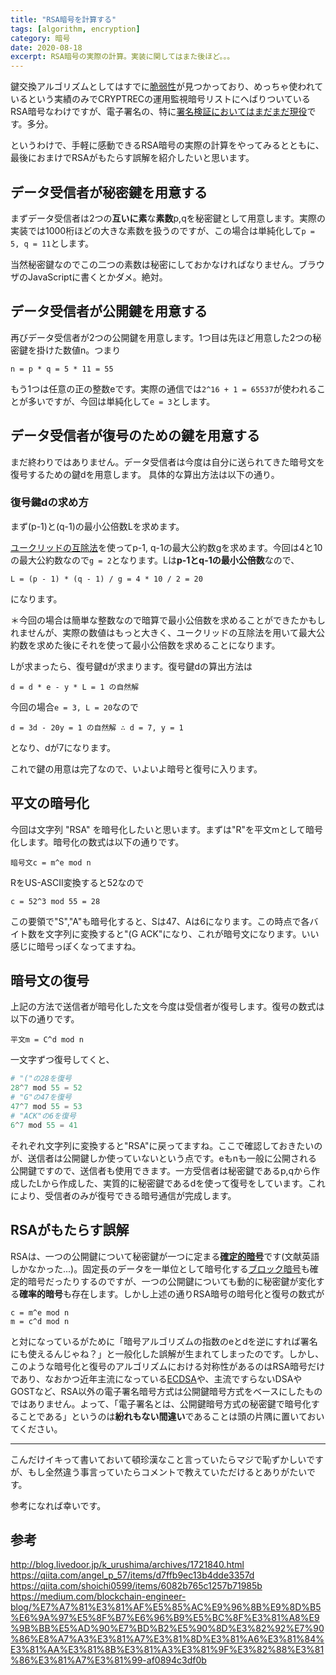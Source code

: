 ```yaml
---
title: "RSA暗号を計算する"
tags: [algorithm, encryption]
category: 暗号
date: 2020-08-18
excerpt: RSA暗号の実際の計算。実装に関してはまた後ほど。。。
---
```


鍵交換アルゴリズムとしてはすでに[脆弱性](https://wired.jp/2019/09/05/rsa-encryption-signature-validation-flaws/)が見つかっており、めっちゃ使われているという実績のみでCRYPTRECの運用監視暗号リストにへばりついているRSA暗号なわけですが、電子署名の、特に[署名検証においてはまだまだ現役](http://blog.livedoor.jp/k_urushima/archives/1721840.html)です。多分。

というわけで、手軽に感動できるRSA暗号の実際の計算をやってみるとともに、最後におまけでRSAがもたらす誤解を紹介したいと思います。

## データ受信者が秘密鍵を用意する
まずデータ受信者は2つの**互いに素**な**素数**p,qを秘密鍵として用意します。実際の実装では1000桁ほどの大きな素数を扱うのですが、この場合は単純化して```p = 5, q = 11```とします。

当然秘密鍵なのでこの二つの素数は秘密にしておかなければなりません。ブラウザのJavaScriptに書くとかダメ。絶対。

## データ受信者が公開鍵を用意する
再びデータ受信者が2つの公開鍵を用意します。1つ目は先ほど用意した2つの秘密鍵を掛けた数値n。つまり
```
n = p * q = 5 * 11 = 55
```
もう1つは任意の正の整数eです。実際の通信では```2^16 + 1 = 65537```が使われることが多いですが、今回は単純化して```e = 3```とします。

## データ受信者が復号のための鍵を用意する
まだ終わりではありません。データ受信者は今度は自分に送られてきた暗号文を復号するための鍵dを用意します。
具体的な算出方法は以下の通り。
### 復号鍵dの求め方
まず(p-1)と(q-1)の最小公倍数Lを求めます。

[ユークリッドの互除法](https://mathtrain.jp/euclid#:~:text=%E3%83%A6%E3%83%BC%E3%82%AF%E3%83%AA%E3%83%83%E3%83%89%E3%81%AE%E4%BA%92%E9%99%A4%E6%B3%95%EF%BC%88%E3%81%94,%E7%B4%A0%E6%97%A9%E3%81%8F%E8%A8%88%E7%AE%97%E3%81%99%E3%82%8B%E6%96%B9%E6%B3%95%E3%81%A7%E3%81%99%E3%80%82)を使ってp-1, q-1の最大公約数gを求めます。今回は4と10の最大公約数なので```g = 2```となります。Lは**p-1とq-1の最小公倍数**なので、
```
L = (p - 1) * (q - 1) / g = 4 * 10 / 2 = 20
```
になります。

＊今回の場合は簡単な整数なので暗算で最小公倍数を求めることができたかもしれませんが、実際の数値はもっと大きく、ユークリッドの互除法を用いて最大公約数を求めた後にそれを使って最小公倍数を求めることになります。


Lが求まったら、復号鍵dが求まります。復号鍵dの算出方法は
```
d = d * e - y * L = 1 の自然解
```
今回の場合```e = 3, L = 20```なので
```
d = 3d - 20y = 1 の自然解 ∴ d = 7, y = 1
```
となり、dが7になります。

これで鍵の用意は完了なので、いよいよ暗号と復号に入ります。

## 平文の暗号化
今回は文字列 "RSA" を暗号化したいと思います。まずは"R"を平文mとして暗号化します。暗号化の数式は以下の通りです。
```
暗号文c = m^e mod n
```
RをUS-ASCII変換すると52なので
```
c = 52^3 mod 55 = 28
```
この要領で"S","A"も暗号化すると、Sは47、Aは6になります。この時点で各バイト数を文字列に変換すると"(G	ACK"になり、これが暗号文になります。いい感じに暗号っぽくなってますね。

## 暗号文の復号
上記の方法で送信者が暗号化した文を今度は受信者が復号します。復号の数式は以下の通りです。
```
平文m = C^d mod n
```
一文字ずつ復号してくと、
```python
# "("の28を復号
28^7 mod 55 = 52
# "G"の47を復号
47^7 mod 55 = 53
# "ACK"の6を復号
6^7 mod 55 = 41
```
それぞれ文字列に変換すると"RSA"に戻ってますね。ここで確認しておきたいのが、送信者は公開鍵しか使っていないという点です。eもnも一般に公開される公開鍵ですので、送信者も使用できます。一方受信者は秘密鍵であるp,qから作成したLから作成した、実質的に秘密鍵であるdを使って復号をしています。これにより、受信者のみが復号できる暗号通信が完成します。

## RSAがもたらす誤解
RSAは、一つの公開鍵について秘密鍵が一つに定まる[**確定的暗号**](https://en.wikipedia.org/wiki/Deterministic_encryption)です(文献英語しかなかった...)。固定長のデータを一単位として暗号化する[ブロック暗号](https://qiita.com/shoichi0599/items/6082b765c1257b71985b)も確定的暗号だったりするのですが、一つの公開鍵についても動的に秘密鍵が変化する**確率的暗号**も存在します。しかし上述の通りRSA暗号の暗号化と復号の数式が
```
c = m^e mod n
m = c^d mod n
```
と対になっているがために「暗号アルゴリズムの指数のeとdを逆にすれば署名にも使えるんじゃね？」と一般化した誤解が生まれてしまったのです。しかし、このような暗号化と復号のアルゴリズムにおける対称性があるのはRSA暗号だけであり、なおかつ近年主流になっている[ECDSA](https://zoom-blc.com/what-is-ecdsa)や、主流ですらないDSAやGOSTなど、RSA以外の電子署名暗号方式は公開鍵暗号方式をベースにしたものではありません。よって、「電子署名とは、公開鍵暗号方式の秘密鍵で暗号化することである」というのは**紛れもない間違い**であることは頭の片隅に置いておいてください。

---

こんだけイキって書いておいて頓珍漢なこと言っていたらマジで恥ずかしいですが、もし全然違う事言っていたらコメントで教えていただけるとありがたいです。

参考になれば幸いです。

## 参考
http://blog.livedoor.jp/k_urushima/archives/1721840.html
https://qiita.com/angel_p_57/items/d7ffb9ec13b4dde3357d
https://qiita.com/shoichi0599/items/6082b765c1257b71985b
https://medium.com/blockchain-engineer-blog/%E7%A7%81%E3%81%AF%E5%85%AC%E9%96%8B%E9%8D%B5%E6%9A%97%E5%8F%B7%E6%96%B9%E5%BC%8F%E3%81%A8%E9%9B%BB%E5%AD%90%E7%BD%B2%E5%90%8D%E3%82%92%E7%90%86%E8%A7%A3%E3%81%A7%E3%81%8D%E3%81%A6%E3%81%84%E3%81%AA%E3%81%8B%E3%81%A3%E3%81%9F%E3%82%88%E3%81%86%E3%81%A7%E3%81%99-af0894c3df0b
